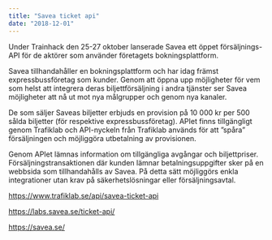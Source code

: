 ```yaml
---
title: "Savea ticket api"
date: "2018-12-01"
---
```

Under Trainhack den 25-27 oktober lanserade Savea ett öppet försäljnings-API för de aktörer som använder företagets bokningsplattform.

Savea tillhandahåller en bokningsplattform och har idag främst expressbussföretag som kunder. Genom att öppna upp möjligheter för vem som helst att integrera deras biljettförsäljning i andra tjänster ser Savea möjligheter att nå ut mot nya målgrupper och genom nya kanaler.

De som säljer Saveas biljetter erbjuds en provision på 10 000 kr per 500 sålda biljetter (för respektive expressbussföretag). APIet finns tillgängligt genom Trafiklab och API-nyckeln från Trafiklab används för att ”spåra” försäljningen och möjliggöra utbetalning av provisionen.  

Genom APIet lämnas information om tillgängliga avgångar och biljettpriser. Försäljningstransaktionen där kunden lämnar betalningsuppgifter sker på en webbsida som tillhandahålls av Savea. På detta sätt möjliggörs enkla integrationer utan krav på säkerhetslösningar eller försäljningsavtal.  

https://www.trafiklab.se/api/savea-ticket-api

https://labs.savea.se/ticket-api/

https://savea.se/
